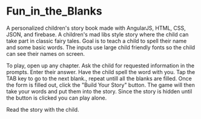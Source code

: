 # Fun_in_the_Blanks
A personalized children's story book made with AngularJS, HTML, CSS, JSON, and firebase. A children's mad libs style story where the child can take part in classic fairy tales.
Goal is to teach a child to spell their name and some basic words.
The inputs use large child friendly fonts so the child can see their names on screen.


<P>To play, open up any chapter. Ask the child for requested information in the prompts. Enter their answer. Have the child spell the word with you. Tap the TAB key to go to the next blank., repeat untill all the blanks are filled. Once the form is filled out, click the "Build Your Story" button. The game will then take your words and put them into the story.
Since the story is hidden until the button is clicked you can play alone.
<P>Read the story with the child.
